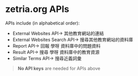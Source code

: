 # zetria.org APIs  

APIs include (in alphabetical order):  
 - External Websites API-> 其他教育網站的連結
 - External Websites Search API-> 搜尋其他教育網站的資料庫
 - Report API-> 回報 學呀 資料庫中的問題資料
 - Result API-> 搜尋 學呀 資料庫中的教育資源
 - Similar Terms API-> 搜尋近義詞彙
  
 > **No API keys** are needed for APIs above
